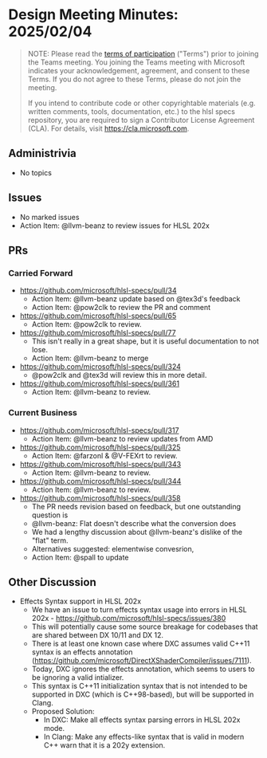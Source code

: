 # Design Meeting Minutes: 2025/02/04

> NOTE: Please read the [terms of participation](DesignMeetingTerms.txt)
> ("Terms") prior to joining the Teams meeting.  You joining the Teams meeting
> with Microsoft indicates your acknowledgement, agreement, and consent to these
> Terms.  If you do not agree to these Terms, please do not join the meeting.
>
> If you intend to contribute code or other copyrightable materials (e.g.
> written comments, tools, documentation, etc.)  to the hlsl specs repository,
> you are required to sign a Contributor License Agreement (CLA).  For details,
> visit https://cla.microsoft.com.

## Administrivia
* No topics

## Issues
* No marked issues
* Action Item: @llvm-beanz to review issues for HLSL 202x

## PRs

### Carried Forward
* https://github.com/microsoft/hlsl-specs/pull/34
  * Action Item: @llvm-beanz update based on @tex3d's feedback
  * Action Item: @pow2clk to review the PR and comment
* https://github.com/microsoft/hlsl-specs/pull/65
  * Action Item: @pow2clk to review.
* https://github.com/microsoft/hlsl-specs/pull/77
  * This isn't really in a great shape, but it is useful documentation to not lose.
  * Action Item: @llvm-beanz to merge
* https://github.com/microsoft/hlsl-specs/pull/324
  * @pow2clk and @tex3d will review this in more detail.
* https://github.com/microsoft/hlsl-specs/pull/361
  * Action Item: @llvm-beanz to review.

### Current Business

* https://github.com/microsoft/hlsl-specs/pull/317
  * Action Item: @llvm-beanz to review updates from AMD
* https://github.com/microsoft/hlsl-specs/pull/325
  * Action Item: @farzonl & @V-FEXrt to review.
* https://github.com/microsoft/hlsl-specs/pull/343
  * Action Item: @llvm-beanz to review.
* https://github.com/microsoft/hlsl-specs/pull/344
  * Action Item: @llvm-beanz to review.
* https://github.com/microsoft/hlsl-specs/pull/358
  * The PR needs revision based on feedback, but one outstanding question is
  * @llvm-beanz: Flat doesn't describe what the conversion does
  * We had a lengthy discussion about @llvm-beanz's dislike of the "flat" term.
  * Alternatives suggested: elementwise convesrion, 
  * Action Item: @spall to update

## Other Discussion

* Effects Syntax support in HLSL 202x
  * We have an issue to turn effects syntax usage into errors in HLSL 202x - https://github.com/microsoft/hlsl-specs/issues/380
  * This will potentially cause some source breakage for codebases that are shared between DX 10/11 and DX 12.
  * There is at least one known case where DXC assumes valid C++11 syntax is an effects annotation (https://github.com/microsoft/DirectXShaderCompiler/issues/7111).
  * Today, DXC ignores the effects annotation, which seems to users to be ignoring a valid intializer.
  * This syntax is C++11 initialization syntax that is not intended to be supported in DXC (which is C++98-based), but will be supported in Clang.
  * Proposed Solution:
    * In DXC: Make all effects syntax parsing errors in HLSL 202x mode.
    * In Clang: Make any effects-like syntax that is valid in modern C++ warn that it is a 202y extension.
